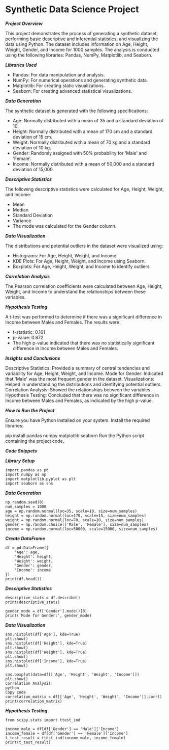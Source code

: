 # Synthetic Data Science Project

***Project Overview***

This project demonstrates the process of generating a synthetic dataset, performing basic descriptive and inferential statistics, and visualizing the data using Python. The dataset includes information on Age, Height, Weight, Gender, and Income for 1000 samples. The analysis is conducted using the following libraries: Pandas, NumPy, Matplotlib, and Seaborn.

***Libraries Used***

- Pandas: For data manipulation and analysis.
- NumPy: For numerical operations and generating synthetic data.
- Matplotlib: For creating static visualizations.
- Seaborn: For creating advanced statistical visualizations.

***Data Generation***

The synthetic dataset is generated with the following specifications:

- Age: Normally distributed with a mean of 35 and a standard deviation of 10.
- Height: Normally distributed with a mean of 170 cm and a standard deviation of 15 cm.
- Weight: Normally distributed with a mean of 70 kg and a standard deviation of 10 kg.
- Gender: Randomly assigned with 50% probability for 'Male' and 'Female'.
- Income: Normally distributed with a mean of 50,000 and a standard deviation of 15,000.

***Descriptive Statistics***


The following descriptive statistics were calculated for Age, Height, Weight, and Income:

- Mean
- Median
- Standard Deviation
- Variance
- The mode was calculated for the Gender column.

***Data Visualization***


The distributions and potential outliers in the dataset were visualized using:

- Histograms: For Age, Height, Weight, and Income.
- KDE Plots: For Age, Height, Weight, and Income using Seaborn.
- Boxplots: For Age, Height, Weight, and Income to identify outliers.

***Correlation Analysis***


The Pearson correlation coefficients were calculated between Age, Height, Weight, and Income to understand the relationships between these variables.

***Hypothesis Testing***


A t-test was performed to determine if there was a significant difference in Income between Males and Females. The results were:

- t-statistic: 0.161
- p-value: 0.872
- The high p-value indicated that there was no statistically significant difference in Income between Males and Females.

***Insights and Conclusions***

Descriptive Statistics: Provided a summary of central tendencies and variability for Age, Height, Weight, and Income.
Mode for Gender: Indicated that 'Male' was the most frequent gender in the dataset.
Visualizations: Helped in understanding the distributions and identifying potential outliers.
Correlation Analysis: Showed the relationships between the variables.
Hypothesis Testing: Concluded that there was no significant difference in Income between Males and Females, as indicated by the high p-value.

***How to Run the Project***

Ensure you have Python installed on your system.
Install the required libraries:

pip install pandas numpy matplotlib seaborn
Run the Python script containing the project code.

***Code Snippets***


***Library Setup***

```
import pandas as pd
import numpy as np
import matplotlib.pyplot as plt
import seaborn as sns
```

***Data Generation***

```
np.random.seed(0)
num_samples = 1000
age = np.random.normal(loc=35, scale=10, size=num_samples)
height = np.random.normal(loc=170, scale=15, size=num_samples)
weight = np.random.normal(loc=70, scale=10, size=num_samples)
gender = np.random.choice(['Male', 'Female'], size=num_samples)
income = np.random.normal(loc=50000, scale=15000, size=num_samples)
```

***Create DataFrame***

```
df = pd.DataFrame({
    'Age': age,
    'Height': height,
    'Weight': weight,
    'Gender': gender,
    'Income': income
})
print(df.head())
```

***Descriptive Statistics***

```
descriptive_stats = df.describe()
print(descriptive_stats)

gender_mode = df['Gender'].mode()[0]
print('Mode for Gender:', gender_mode)
```

***Data Visualization***

```
sns.histplot(df['Age'], kde=True)
plt.show()
sns.histplot(df['Height'], kde=True)
plt.show()
sns.histplot(df['Weight'], kde=True)
plt.show()
sns.histplot(df['Income'], kde=True)
plt.show()
```

```
sns.boxplot(data=df[['Age', 'Height', 'Weight', 'Income']])
plt.show()
Correlation Analysis
python
Copy code
correlation_matrix = df[['Age', 'Height', 'Weight', 'Income']].corr()
print(correlation_matrix)
```

***Hypothesis Testing***

```
from scipy.stats import ttest_ind

income_male = df[df['Gender'] == 'Male']['Income']
income_female = df[df['Gender'] == 'Female']['Income']
t_test_result = ttest_ind(income_male, income_female)
print(t_test_result)
```
